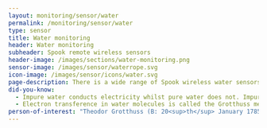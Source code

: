 ```yaml
---
layout: monitoring/sensor/water
permalink: /monitoring/sensor/water
type: sensor
title: Water monitoring
header: Water monitoring
subheader: Spook remote wireless sensors
header-image: /images/sections/water-monitoring.png
sensor-image: /images/sensor/waterrope.svg
icon-image: /images/sensor/icons/water.svg
page-description: There is a wide range of Spook wireless water sensors to choose from but Spook's water rope sensor is one of the most popular. The water detection rope uses two wires covered with conducting polymer to detect the presence of water or other fluids.
did-you-know:
  - Impure water conducts electricity whilst pure water does not. Impurities in water dissolve and separate into differently charged atoms called ions. Positive ions are attracted to a negative pole whereas negative ions are attracted to a positive pole and the end result is a closed circuit.
  - Electron transference in water molecules is called the Grotthuss mechanism named after the discoverer, a German chemist called Freiherr Christian Johann Dietrich Theodor von Grotthuss (Theodor Grotthuss).
person-of-interest: "Theodor Grotthuss (B: 20<sup>th</sup> January 1785 - D: 26<sup>th</sup> March 1822)"
---
```

